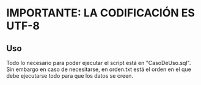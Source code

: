 # IMPORTANTE: LA CODIFICACIÓN ES UTF-8

## Uso
Todo lo necesario para poder ejecutar el script está en "CasoDeUso.sql". Sin embargo en caso de necesitarse, en orden.txt está el orden en el que debe ejecutarse todo para que los datos se creen.